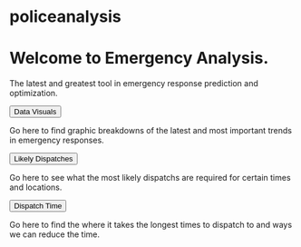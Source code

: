 # policeanalysis

<!DOCTYPE html>
<html>
<body>

<h1>Welcome to Emergency Analysis.</h1>
  <p>The latest and greatest tool in emergency response prediction and optimization.</p>

<!-- Tab links -->
<div class="tab">
  <button class="tablinks" onclick="openCity(event, 'Data Visuals')">Data Visuals</button>
</div>

<!-- Tab content -->
<div id="Data Visuals" class="tabcontent">
  <p>Go here to find graphic breakdowns of the latest and most important trends in emergency responses.</p>
</div>

<div class="tab">
  <button class="tablinks" onclick="openCity(event, 'Likely Dispatches')">Likely Dispatches</button>
</div>

<div id="Likely Dispatches" class="tabcontent">
  <p>Go here to see what the most likely dispatchs are required for certain times and locations.</p> 
</div>

<div class="tab">
  <button class="tablinks" onclick="openCity(event, 'Dispatch Time')">Dispatch Time</button>
</div>

<div id="Dispatch Time" class="tabcontent">
  <p>Go here to find the where it takes the longest times to dispatch to and ways we can reduce the time.</p>
</div>

</body>
</html>
